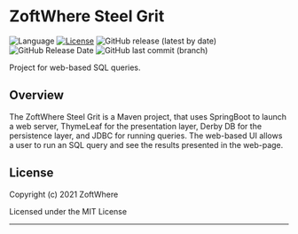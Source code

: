 # ZoftWhere Steel Grit

![Language](https://img.shields.io/github/languages/top/ZoftWhere/steel-grit)
[![License](https://img.shields.io/github/license/ZoftWhere/steel-grit)](https://github.com/ZoftWhere/steel-grit/blob/master/license.txt)
![GitHub release (latest by date)](https://img.shields.io/github/v/release/ZoftWhere/steel-grit)
![GitHub Release Date](https://img.shields.io/github/release-date/ZoftWhere/steel-grit)
![GitHub last commit (branch)](https://img.shields.io/github/last-commit/ZoftWhere/steel-grit/master?label=master%20updated)

Project for web-based SQL queries.

## Overview

The ZoftWhere Steel Grit is a Maven project, that uses SpringBoot to launch a web server, ThymeLeaf for the presentation
layer, Derby DB for the persistence layer, and JDBC for running queries. The web-based UI allows a user to run an SQL
query and see the results presented in the web-page.

## License

Copyright (c) 2021 ZoftWhere

Licensed under the MIT License

------
